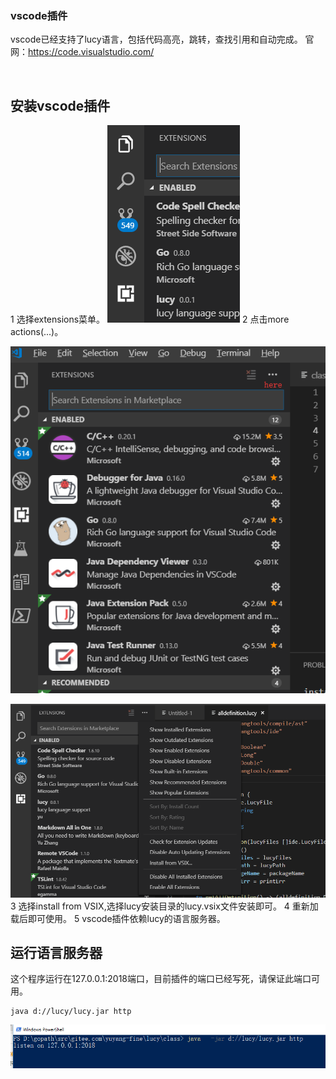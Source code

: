 ### vscode插件
vscode已经支持了lucy语言，包括代码高亮，跳转，查找引用和自动完成。
官网：https://code.visualstudio.com/

<br/>

## 安装vscode插件
1 选择extensions菜单。
![](images/screenshot_1545192968806.png)
2 点击more actions(...)。

![](images/screenshot_1547285410567.png)

![](images/screenshot_1545193130169.png)
3 选择install  from VSIX,选择lucy安装目录的lucy.vsix文件安装即可。
4 重新加载后即可使用。
5 vscode插件依赖lucy的语言服务器。
<br/>

## 运行语言服务器
这个程序运行在127.0.0.1:2018端口，目前插件的端口已经写死，请保证此端口可用。
~~~
java d://lucy/lucy.jar http
~~~
![](images/screenshot_1547284300079.png)